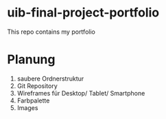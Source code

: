 # uib-final-project-portfolio
This repo contains my portfolio

# Planung

1. saubere Ordnerstruktur
2. Git Repository
3. Wireframes für Desktop/ Tablet/ Smartphone
4. Farbpalette
5. Images